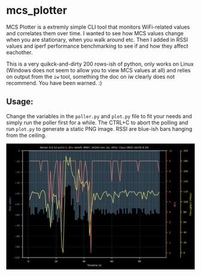 # mcs_plotter

MCS Plotter is a extremly simple CLI tool that monitors WiFi-related values and correlates them over time. I wanted to see how MCS values change when you are stationary, when you walk around etc. Then I added in RSSI values and iperf performance benchmarking to see if and how they affect eachother.

This is a very quikck-and-dirty 200 rows-ish of python, only works on Linux (Windows does not seem to allow you to view MCS values at all) and relies on output from the `iw` tool, something the doc on iw clearly does not recommend. You have been warned. :)

## Usage:
Change the variables in the `poller.py` and `plot.py` file to fit your needs and simply run the poller first for a while. The CTRL+C to abort the polling and run `plot.py` to generate a static PNG image. RSSI are blue-ish bars hanging from the ceiling.

![alt text](https://github.com/ecceman/mcs_plotter/blob/main/mcs_graph_draft1.png)
